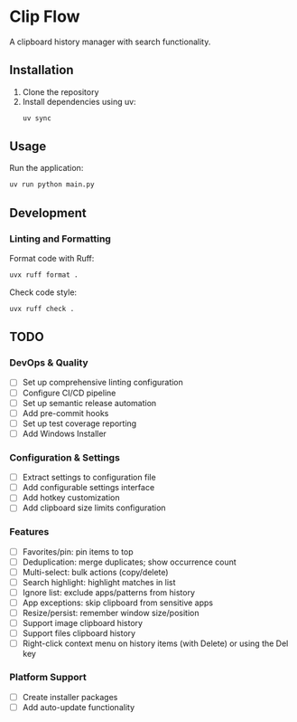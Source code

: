 # Clip Flow

A clipboard history manager with search functionality.

## Installation

1. Clone the repository
2. Install dependencies using uv:
   ```bash
   uv sync
   ```

## Usage

Run the application:
```bash
uv run python main.py
```

## Development

### Linting and Formatting

Format code with Ruff:
```bash
uvx ruff format .
```

Check code style:
```bash
uvx ruff check .
```

## TODO

### DevOps & Quality
- [ ] Set up comprehensive linting configuration
- [ ] Configure CI/CD pipeline
- [ ] Set up semantic release automation
- [ ] Add pre-commit hooks
- [ ] Set up test coverage reporting
- [ ] Add Windows Installer

### Configuration & Settings
- [ ] Extract settings to configuration file
- [ ] Add configurable settings interface
- [ ] Add hotkey customization
- [ ] Add clipboard size limits configuration

### Features
- [ ] Favorites/pin: pin items to top
- [ ] Deduplication: merge duplicates; show occurrence count
- [ ] Multi-select: bulk actions (copy/delete)
- [ ] Search highlight: highlight matches in list
- [ ] Ignore list: exclude apps/patterns from history
- [ ] App exceptions: skip clipboard from sensitive apps
- [ ] Resize/persist: remember window size/position
- [ ] Support image clipboard history
- [ ] Support files clipboard history
- [ ] Right-click context menu on history items (with Delete) or using the Del key

### Platform Support
- [ ] Create installer packages
- [ ] Add auto-update functionality
